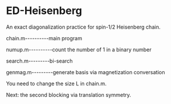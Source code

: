 # ED-Heisenberg
An exact diagonalization practice for spin-1/2 Heisenberg chain.


chain.m----------main program

numup.m----------count the number of 1 in a binary number

search.m---------bi-search

genmag.m---------generate basis via magnetization conversation


You need to change the size L in chain.m.

Next: the second blocking via translation symmetry.
